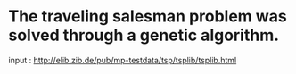 # The traveling salesman problem was solved through a genetic algorithm.

input : http://elib.zib.de/pub/mp-testdata/tsp/tsplib/tsplib.html
